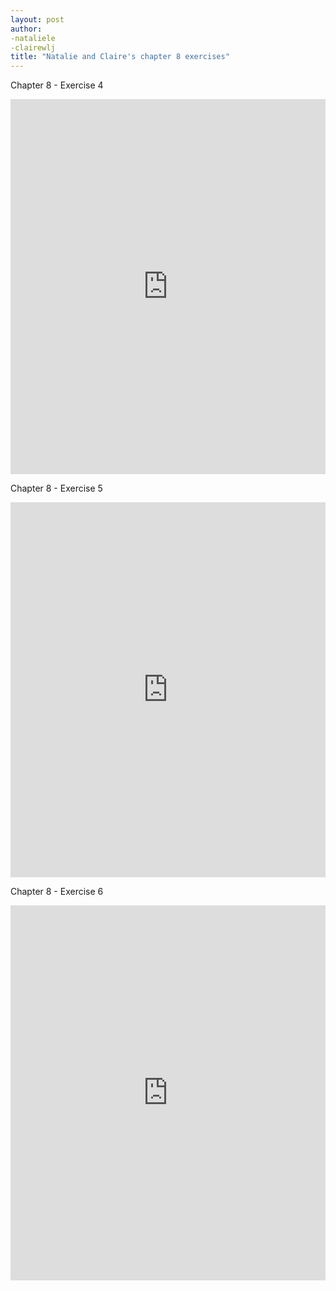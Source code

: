 ```yaml
---
layout: post
author:
-nataliele
-clairewlj
title: "Natalie and Claire's chapter 8 exercises"
---
```


Chapter 8 - Exercise 4
<iframe src="https://trinket.io/embed/python/ba0cd4495e" width="100%" height="600" frameborder="0" marginwidth="0" marginheight="0" allowfullscreen></iframe>

Chapter 8 - Exercise 5
<iframe src="https://trinket.io/embed/python/716c79d861" width="100%" height="600" frameborder="0" marginwidth="0" marginheight="0" allowfullscreen></iframe>

Chapter 8 - Exercise 6
<iframe src="https://trinket.io/embed/python/48b4cdb249" width="100%" height="600" frameborder="0" marginwidth="0" marginheight="0" allowfullscreen></iframe>
